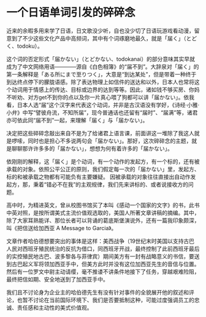 # 一个日语单词引发的碎碎念
近来的余暇多用来学了日语，日文歌没少听，自也没少切了日语玩游戏看动漫，留意到了不少这些文化产品中高频词，其中有个词琢磨地最久，就是「届く」（とどく、todoku）。

这个词的否定形式「届かない」（とどかない、todokanai）的部分意味其实早就成为了中文网络用语————源自《白色相簿》的“届不到”。大辞泉对「届く」的第一条解释是「ある所にまで至りつく」，大意是“到达某处”，但是带着一种终于到达终点停下的朦胧语感。除了表达物理上如信件的送达和以外，日本人也常将这个动词用于情感上的传达、目标或边界的达到等等。因此，诸如钱不够买房、你妈不听劝、对方get不到你的点以及你一片真心喂了狗都可以讲「届かない」。依我看，日本人选“届”这个汉字来代表这个动词，并非是古汉语没有学好，《诗经·小雅·小弁》中写“譬彼舟流，不知所届”，现今普通话也还留有“届时”、“届满”等，诸君亦可依此同“届不到”一起，来理解「届く」与「届かない」。

决定把这些碎碎念敲出来自不是为了给诸君上语言课，前面讲这一堆除了我这人就是啰嗦，同时也是担心不多说两句会「届かない」。那好，这次碎碎念的主题，就是聊聊那许许多多的「届かない」，想想为何有着许多的「届かない」。

依刚刚的解释，这「届く」是个动词，有一个动作的发起方，有一个标的，还有被承载的对象。依照公平公正的原则，我们假定每一次的「届かない」里，发起方、标的和被承载之物都有可能负有主要嫌疑。
因被承载的对象往往直接出自动作发起方，那，秉着“错必不在我”的主观规律，我们先来讲标的、或者说接收方的问题。

高中时，为精进英文，曾从校图书馆买了本叫《感动一个国家的文字》的书，此书中英对照，是按所谓美式主流价值观选取的，美国人所著文章讲稿的摘编。其中，除了大家耳熟能详、那位长者可以背诵的葛底斯堡演说外，还有一篇我印象颇深，叫《把信送给加西亚 A Message to Garcia》。

文章作者哈伯德想要突出的事体是这样：美西战争（19世纪末时美国以支持古巴人民对西班牙殖民统治的反抗为借口，同西班牙开战，最终控制了此前西班牙最后的实控殖民地古巴、波多黎各与菲律宾）期间美方有一封有战略意义的书信，要送到古巴起义军将领加西亚手中，但美方此时并没有这位加西亚先生的音信与位置。然后有一位罗文中尉主动请缨，毫不推诿不讲条件地接下了任务，穿越艰难险阻，最终把信如期、安全地送到了加西亚手中。

我们且不讨论身为企业主的哈伯德先生有没有针对事件的全貌展开他的叙述和评论，也暂不讨论在当前国际环境下、我们是否要抵制这种，可能过度强调员工的忠诚、责任感和主动性的美式价值观。